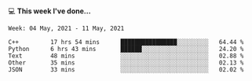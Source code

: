 💻 **This week I've done...**

<!--START_SECTION:waka-->
```text
Week: 04 May, 2021 - 11 May, 2021

C++         17 hrs 54 mins      ████████████████░░░░░░░░░   64.44 % 
Python      6 hrs 43 mins       ██████░░░░░░░░░░░░░░░░░░░   24.20 % 
Text        48 mins             ░░░░░░░░░░░░░░░░░░░░░░░░░   02.88 % 
Other       35 mins             ░░░░░░░░░░░░░░░░░░░░░░░░░   02.13 % 
JSON        33 mins             ░░░░░░░░░░░░░░░░░░░░░░░░░   02.02 %
```
<!--END_SECTION:waka-->

